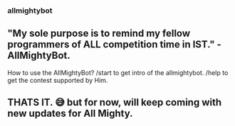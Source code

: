 ### allmightybot
## "My sole purpose is to remind my fellow programmers of ALL competition time in IST." - AllMightyBot.
How to use the AllMightyBot?
/start to get intro of the allmightybot.
/help to get the contest supported by Him.

## THATS IT. 😅 but for now, will keep coming with new updates for All Mighty.
